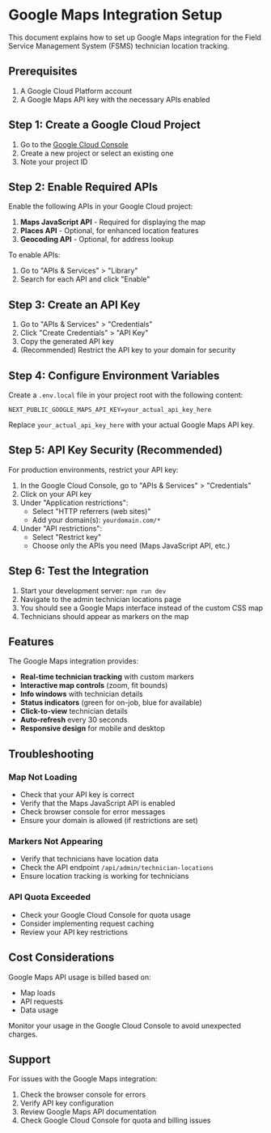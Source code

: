 # Google Maps Integration Setup

This document explains how to set up Google Maps integration for the Field Service Management System (FSMS) technician location tracking.

## Prerequisites

1. A Google Cloud Platform account
2. A Google Maps API key with the necessary APIs enabled

## Step 1: Create a Google Cloud Project

1. Go to the [Google Cloud Console](https://console.cloud.google.com/)
2. Create a new project or select an existing one
3. Note your project ID

## Step 2: Enable Required APIs

Enable the following APIs in your Google Cloud project:

1. **Maps JavaScript API** - Required for displaying the map
2. **Places API** - Optional, for enhanced location features
3. **Geocoding API** - Optional, for address lookup

To enable APIs:
1. Go to "APIs & Services" > "Library"
2. Search for each API and click "Enable"

## Step 3: Create an API Key

1. Go to "APIs & Services" > "Credentials"
2. Click "Create Credentials" > "API Key"
3. Copy the generated API key
4. (Recommended) Restrict the API key to your domain for security

## Step 4: Configure Environment Variables

Create a `.env.local` file in your project root with the following content:

```env
NEXT_PUBLIC_GOOGLE_MAPS_API_KEY=your_actual_api_key_here
```

Replace `your_actual_api_key_here` with your actual Google Maps API key.

## Step 5: API Key Security (Recommended)

For production environments, restrict your API key:

1. In the Google Cloud Console, go to "APIs & Services" > "Credentials"
2. Click on your API key
3. Under "Application restrictions":
   - Select "HTTP referrers (web sites)"
   - Add your domain(s): `yourdomain.com/*`
4. Under "API restrictions":
   - Select "Restrict key"
   - Choose only the APIs you need (Maps JavaScript API, etc.)

## Step 6: Test the Integration

1. Start your development server: `npm run dev`
2. Navigate to the admin technician locations page
3. You should see a Google Maps interface instead of the custom CSS map
4. Technicians should appear as markers on the map

## Features

The Google Maps integration provides:

- **Real-time technician tracking** with custom markers
- **Interactive map controls** (zoom, fit bounds)
- **Info windows** with technician details
- **Status indicators** (green for on-job, blue for available)
- **Click-to-view** technician details
- **Auto-refresh** every 30 seconds
- **Responsive design** for mobile and desktop

## Troubleshooting

### Map Not Loading
- Check that your API key is correct
- Verify that the Maps JavaScript API is enabled
- Check browser console for error messages
- Ensure your domain is allowed (if restrictions are set)

### Markers Not Appearing
- Verify that technicians have location data
- Check the API endpoint `/api/admin/technician-locations`
- Ensure location tracking is working for technicians

### API Quota Exceeded
- Check your Google Cloud Console for quota usage
- Consider implementing request caching
- Review your API key restrictions

## Cost Considerations

Google Maps API usage is billed based on:
- Map loads
- API requests
- Data usage

Monitor your usage in the Google Cloud Console to avoid unexpected charges.

## Support

For issues with the Google Maps integration:
1. Check the browser console for errors
2. Verify API key configuration
3. Review Google Maps API documentation
4. Check Google Cloud Console for quota and billing issues
